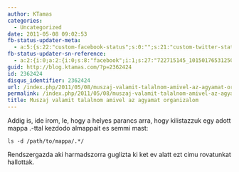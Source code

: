 ```yaml
---
author: KTamas
categories:
  - Uncategorized
date: 2011-05-08 09:02:53
fb-status-updater-meta:
  - a:5:{s:22:"custom-facebook-status";s:0:"";s:21:"custom-twitter-status";s:0:"";s:7:"fb-push";s:1:"1";s:7:"tw-push";s:1:"1";s:4:"push";s:1:"1";}
fb-status-updater-sn-reference:
  - a:2:{i:0;a:2:{i:0;s:8:"facebook";i:1;s:27:"722715145_10150176531250146";}i:1;a:2:{i:0;s:7:"twitter";i:1;s:17:"67130510761144321";}}
guid: http://blog.ktamas.com/?p=2362424
id: 2362424
disqus_identifier: 2362424
url: /index.php/2011/05/08/muszaj-valamit-talalnom-amivel-az-agyamat-organizalom/
permalink: /index.php/2011/05/08/muszaj-valamit-talalnom-amivel-az-agyamat-organizalom/
title: Muszaj valamit talalnom amivel az agyamat organizalom
---
```


Addig is, ide irom, le, hogy a helyes parancs arra, hogy kilistazzuk egy adott mappa .-ttal kezdodo almappait es semmi mast:

`ls -d /path/to/mappa/.*/`

Rendszergazda aki harmadszorra guglizta ki ket ev alatt ezt cimu rovatunkat hallottak.
